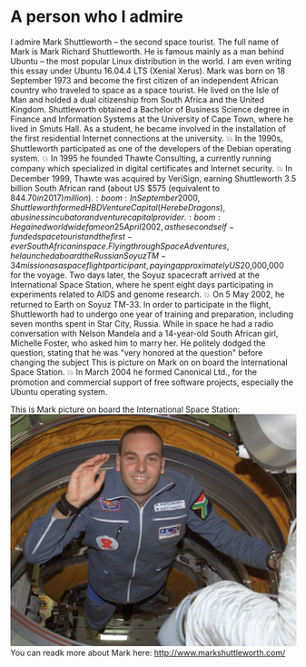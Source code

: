 # A person who I admire

I admire Mark Shuttleworth – the second space tourist. The full name of Mark is Mark Richard Shuttleworth. He is famous mainly as a man behind 
Ubuntu – the most popular Linux distribution in the world. I am even writing this essay under Ubuntu 16.04.4 LTS (Xenial Xerus).  Mark was born 
on 18 September 1973 and become the first citizen of an independent African country who traveled to space as a space tourist.  He lived on the 
Isle of Man and holded a dual citizenship from South Africa and the United Kingdom. Shuttleworth obtained a Bachelor of Business Science degree 
in Finance and Information Systems at the University of Cape Town, where he lived in Smuts Hall. As a student, he became involved in the installation 
of the first residential Internet connections at the university. 
:boom: In the 1990s, Shuttleworth participated as one of the developers of the Debian operating 
system. 
:boom: In 1995 he founded Thawte Consulting, a currently running company which specialized in digital certificates and Internet security. 
:boom: In December 1999, Thawte was acquired by VeriSign, earning Shuttleworth 3.5 billion South African rand (about US $575 (equivalent to $844.70 in 2017) million). 
:boom: In September 2000, Shuttleworth formed HBD Venture Capital (Here be Dragons), a business incubator and venture capital provider. 
:boom: He gained worldwide fame on 25 April 2002, as the second self-funded space tourist and the first-ever South African in space. 
Flying through Space Adventures, he launched aboard the Russian Soyuz TM-34 mission as a spaceflight participant, paying approximately US$20,000,000 for 
the voyage. Two days later, the Soyuz spacecraft arrived at the International Space Station, where he spent eight days participating in experiments
 related to AIDS and genome research.
:boom: On 5 May 2002, he returned to Earth on Soyuz TM-33. In order to participate in the flight, Shuttleworth had to 
 undergo one year of training and preparation, including seven months spent in Star City, Russia.
 While in space he had a radio conversation with Nelson Mandela and a 14-year-old South African girl, Michelle Foster, who asked him to marry her. He politely 
 dodged the question, stating that he was "very honored at the question" before changing the subject  This is picture on Mark on on board the International Space Station. 
:boom: In March 2004 he formed Canonical Ltd., for the promotion and commercial support of free software projects, especially the Ubuntu operating system.

This is Mark picture on board the International Space Station:
![Shuttleworth on board the International Space Station](mark.png)
You can readk more about Mark here:
http://www.markshuttleworth.com/

